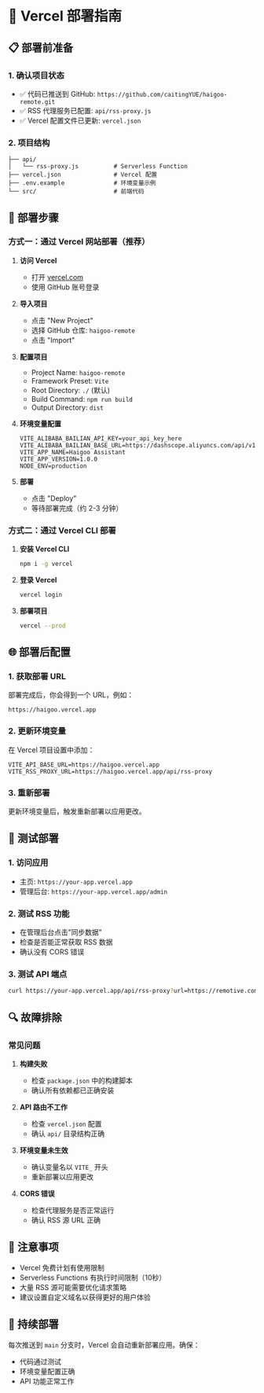 # 🚀 Vercel 部署指南

## 📋 部署前准备

### 1. 确认项目状态
- ✅ 代码已推送到 GitHub: `https://github.com/caitingYUE/haigoo-remote.git`
- ✅ RSS 代理服务已配置: `api/rss-proxy.js`
- ✅ Vercel 配置文件已更新: `vercel.json`

### 2. 项目结构
```
├── api/
│   └── rss-proxy.js          # Serverless Function
├── vercel.json               # Vercel 配置
├── .env.example              # 环境变量示例
└── src/                      # 前端代码
```

## 🔧 部署步骤

### 方式一：通过 Vercel 网站部署（推荐）

1. **访问 Vercel**
   - 打开 [vercel.com](https://vercel.com)
   - 使用 GitHub 账号登录

2. **导入项目**
   - 点击 "New Project"
   - 选择 GitHub 仓库: `haigoo-remote`
   - 点击 "Import"

3. **配置项目**
   - Project Name: `haigoo-remote`
   - Framework Preset: `Vite`
   - Root Directory: `./` (默认)
   - Build Command: `npm run build`
   - Output Directory: `dist`

4. **环境变量配置**
   ```
   VITE_ALIBABA_BAILIAN_API_KEY=your_api_key_here
   VITE_ALIBABA_BAILIAN_BASE_URL=https://dashscope.aliyuncs.com/api/v1
   VITE_APP_NAME=Haigoo Assistant
   VITE_APP_VERSION=1.0.0
   NODE_ENV=production
   ```

5. **部署**
   - 点击 "Deploy"
   - 等待部署完成（约 2-3 分钟）

### 方式二：通过 Vercel CLI 部署

1. **安装 Vercel CLI**
   ```bash
   npm i -g vercel
   ```

2. **登录 Vercel**
   ```bash
   vercel login
   ```

3. **部署项目**
   ```bash
   vercel --prod
   ```

## 🌐 部署后配置

### 1. 获取部署 URL
部署完成后，你会得到一个 URL，例如：
```
https://haigoo.vercel.app
```

### 2. 更新环境变量
在 Vercel 项目设置中添加：
```
VITE_API_BASE_URL=https://haigoo.vercel.app
VITE_RSS_PROXY_URL=https://haigoo.vercel.app/api/rss-proxy
```

### 3. 重新部署
更新环境变量后，触发重新部署以应用更改。

## 🧪 测试部署

### 1. 访问应用
- 主页: `https://your-app.vercel.app`
- 管理后台: `https://your-app.vercel.app/admin`

### 2. 测试 RSS 功能
- 在管理后台点击"同步数据"
- 检查是否能正常获取 RSS 数据
- 确认没有 CORS 错误

### 3. 测试 API 端点
```bash
curl https://your-app.vercel.app/api/rss-proxy?url=https://remotive.com/remote-jobs/feed
```

## 🔍 故障排除

### 常见问题

1. **构建失败**
   - 检查 `package.json` 中的构建脚本
   - 确认所有依赖都已正确安装

2. **API 路由不工作**
   - 检查 `vercel.json` 配置
   - 确认 `api/` 目录结构正确

3. **环境变量未生效**
   - 确认变量名以 `VITE_` 开头
   - 重新部署以应用更改

4. **CORS 错误**
   - 检查代理服务是否正常运行
   - 确认 RSS 源 URL 正确

## 📝 注意事项

- Vercel 免费计划有使用限制
- Serverless Functions 有执行时间限制（10秒）
- 大量 RSS 源可能需要优化请求策略
- 建议设置自定义域名以获得更好的用户体验

## 🔄 持续部署

每次推送到 `main` 分支时，Vercel 会自动重新部署应用。确保：
- 代码通过测试
- 环境变量配置正确
- API 功能正常工作